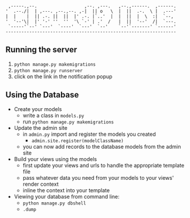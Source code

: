 
     ,-----.,--.                  ,--. ,---.   ,--.,------.  ,------.
    '  .--./|  | ,---. ,--.,--. ,-|  || o   \  |  ||  .-.  \ |  .---'
    |  |    |  || .-. ||  ||  |' .-. |`..'  |  |  ||  |  \  :|  `--, 
    '  '--'\|  |' '-' ''  ''  '\ `-' | .'  /   |  ||  '--'  /|  `---.
     `-----'`--' `---'  `----'  `---'  `--'    `--'`-------' `------'
    ----------------------------------------------------------------- 

## Running the server
1. `python manage.py makemigrations`
2. `python manage.py runserver`
3. click on the link in the notification popup


## Using the Database
* Create your models
  - write a class in `models.py`
  - run `python manage.py makemigrations`
* Update the admin site
  - in `admin.py` import and register the models you created
    - `admin.site.register(modelClassName)`
  - you can now add records to the database models from the admin site
* Build your views using the models
  - first update your views and urls to handle the appropriate template file
  - pass whatever data you need from your models to your views' render context
  - inline the context into your template
* Viewing your database from command line:
  - `python manage.py dbshell`
  - `.dump`